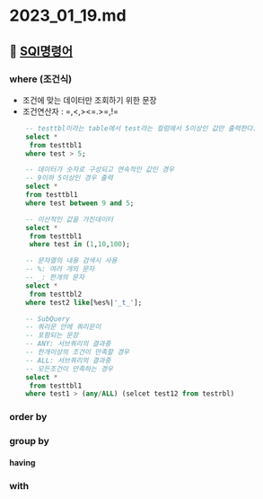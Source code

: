 # 2023_01_19.md

## 🔗 [SQl명령어](https://github.com/minu-97/TIL/blob/master/2023_01_16.md#sql%EB%B6%84%EB%A5%98)

### where (조건식)
* 조건에 맞는 데이터만 조회하기 위한 문장
* 조건연산자 : =,<,><=.>=,!=
```sql
    -- testtbl이라는 table에서 test라는 컬럼에서 5이상인 값만 출력한다.
    select *
     from testtbl1
    where test > 5;

    -- 데이터가 숫자로 구성되고 연속적인 값인 경우
    -- 9이하 5이상인 경우 출력
    select *
    from testtbl1
    where test between 9 and 5;

    -- 이산적인 값을 가진데이터
    select *
     from testtbl1
     where test in (1,10,100);

    -- 문자열의 내용 검색시 사용
    -- %: 여러 개의 문자
    -- _: 한개의 문자
    select *
     from testtbl2
    where test2 like[%es%|'_t_'];

    -- SubQuery 
    -- 쿼리문 안에 쿼리문이 
    -- 포함되는 문장
    -- ANY: 서브쿼리의 결과중 
    -- 한개이상의 조건이 만족할 경우
    -- ALL: 서브쿼리의 결과중 
    -- 모든조건이 만족하는 경우
    select *
     from testtbl1
    where test1 > (any/ALL) (selcet test12 from testrbl)
```
### order by
### group by
#### having
### with
